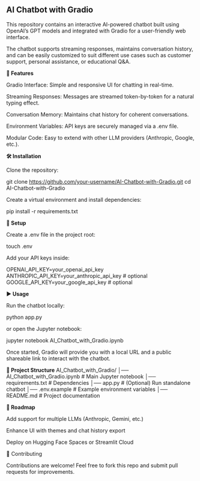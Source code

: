 ## AI Chatbot with Gradio

This repository contains an interactive AI-powered chatbot built using OpenAI’s GPT models and integrated with Gradio for a user-friendly web interface.

The chatbot supports streaming responses, maintains conversation history, and can be easily customized to suit different use cases such as customer support, personal assistance, or educational Q&A.

**🚀 Features**

Gradio Interface: Simple and responsive UI for chatting in real-time.

Streaming Responses: Messages are streamed token-by-token for a natural typing effect.

Conversation Memory: Maintains chat history for coherent conversations.

Environment Variables: API keys are securely managed via a .env file.

Modular Code: Easy to extend with other LLM providers (Anthropic, Google, etc.).

**🛠️ Installation**

Clone the repository:

git clone https://github.com/your-username/AI-Chatbot-with-Gradio.git
cd AI-Chatbot-with-Gradio


Create a virtual environment and install dependencies:

pip install -r requirements.txt

**🔑 Setup**

Create a .env file in the project root:

touch .env


Add your API keys inside:

OPENAI_API_KEY=your_openai_api_key
ANTHROPIC_API_KEY=your_anthropic_api_key   # optional
GOOGLE_API_KEY=your_google_api_key         # optional

**▶️ Usage**

Run the chatbot locally:

python app.py


or open the Jupyter notebook:

jupyter notebook AI_Chatbot_with_Gradio.ipynb


Once started, Gradio will provide you with a local URL and a public shareable link to interact with the chatbot.

**📂 Project Structure**
AI_Chatbot_with_Gradio/
│── AI_Chatbot_with_Gradio.ipynb   # Main Jupyter notebook
│── requirements.txt               # Dependencies
│── app.py                         # (Optional) Run standalone chatbot
│── .env.example                   # Example environment variables
│── README.md                      # Project documentation

**📌 Roadmap**

 Add support for multiple LLMs (Anthropic, Gemini, etc.)

 Enhance UI with themes and chat history export

 Deploy on Hugging Face Spaces or Streamlit Cloud

🤝 Contributing

Contributions are welcome! Feel free to fork this repo and submit pull requests for improvements.
